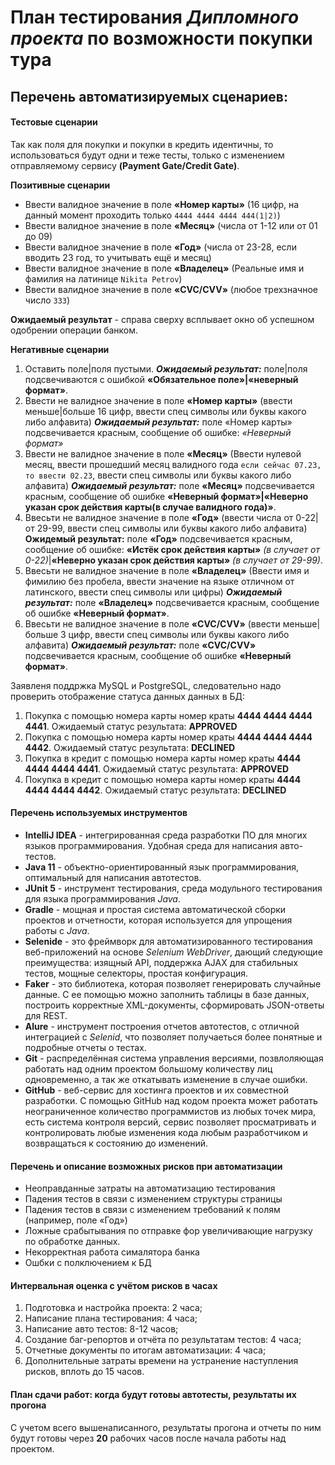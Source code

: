 # План тестирования *Дипломного проекта* по возможности покупки тура

## Перечень автоматизируемых сценариев:
#### Тестовые сценарии

Так как поля для покупки и покупки в кредить идентичны, то использоваться будут одни и теже тесты, только с изменением отправляемому сервису **(Payment Gate/Credit Gate)**.

**Позитивные сценарии**

- Ввести валидное значение в поле **«Номер карты»** (16 цифр, на данный момент проходить только `4444 4444 4444 444(1|2)`)
- Ввести валидное значение в поле **«Месяц»** (числа от 1-12 или от 01 до 09)
- Ввести валидное значение в поле **«Год»** (числа от 23-28, если вводить 23 год, то учитывать ещё и месяц)
- Ввести валидное значение в поле **«Владелец»** (Реальные имя и фамилия на латинице `Nikita Petrov`)
- Ввести валидное значение в поле **«СVC/CVV»** (любое трехзначное число `333`)

**Ожидаемый результат** - справа сверху всплывает окно об успешном одобрении операции банком.

**Негативные сценарии**

1. Оставить поле|поля пустыми. ***Ожидаемый результат:*** поле|поля подсвечиваются с ошибкой **«Обязательное поле»|«неверный формат»**.
2. Ввести не валидное значение в поле **«Номер карты»** (ввести меньше|больше 16 цифр, ввести спец символы или буквы какого либо алфавита) 
***Ожидаемый результат:*** поле «Номер карты» подсвечивается красным, сообщение об ошибке: *«Неверный формат»*
3. Ввести не валидное значение в поле **«Месяц»** (Ввести нулевой месяц, ввести прошедший месяц валидного года `если сейчас 07.23, то ввести 02.23`, ввести спец символы или буквы какого либо алфавита) 
***Ожидаемый результат:*** поле **«Месяц»** подсвечивается красным, сообщение об ошибке **«Неверный формат»|«Неверно указан срок действия карты(в случае валидного года)»**.
4. Ввесьти не валидное значение в поле **«Год»** (ввести числа от 0-22|от 29-99, ввести спец символы или буквы какого либо алфавита)
   **Ожидемый результат:** поле **«Год»** подсвечивается красным, сообщение об ошибке: **«Истёк срок действия карты»** *(в случает от 0-22)*|**«Неверно указан срок действия карты»** *(в случает от 29-99)*.
5. Ввесьти не валидное значение в поле **«Владелец»** (Ввести имя и фимилию без пробела, ввести значение на языке отличном от латинского, ввести спец символы или цифры)
   ***Ожидаемый результат:*** поле **«Владелец»** подсвечивается красным, сообщение об ошибке **«Неверный формат»**.
6. Ввесьти не валидное значение в поле **«CVC/CVV»** (ввести меньше|больше 3 цифр, ввести спец символы или буквы какого либо алфавита)
   ***Ожидаемый результат:*** поле **«CVC/CVV»** подсвечивается красным, сообщение об ошибке **«Неверный формат»**.

Заявленя поддржка MySQL и PostgreSQL, следовательно надо проверить отображение статуса данных данных в БД:
1. Покупка с помощью номера карты номер краты **4444 4444 4444 4441**. Ожидаемый статус результата: **APPROVED**
2. Покупка с помощью номера карты номер краты **4444 4444 4444 4442**. Ожидаемый статус результата: **DECLINED**
3. Покупка в кредит с помощью номера карты номер краты **4444 4444 4444 4441**. Ожидаемый статус результата: **APPROVED**
4. Покупка в кредит с помощью номера карты номер краты **4444 4444 4444 4442**. Ожидаемый статус результата: **DECLINED**

#### Перечень используемых инструментов

- **IntelliJ IDEA** - интегрированная среда разработки ПО для многих языков программирования. Удобная среда для написания авто-тестов.
- **Java 11** - объектно-ориентированный язык программирования, оптимальный для написания автотестов.
- **JUnit 5** - инструмент тестирования, среда модульного тестирования для языка программирования *Java*.
- **Gradle** - мощная и простая система автоматической сборки проектов и отчетности, которая используется для упрощения работы с *Java*.
- **Selenide** - это фреймворк для автоматизированного тестирования веб-приложений на основе *Selenium WebDriver*, дающий следующие преимущества: изящный API, поддержка AJAX для стабильных тестов, мощные селекторы, простая конфигурация.
- **Faker** - это библиотека, которая позволяет генерировать случайные данные. С ее помощью можно заполнить таблицы в базе данных, построить корректные XML-документы, сформировать JSON-ответы для REST.
- **Alure** - инструмент построения отчетов автотестов, с отличной интеграцией с *Selenid*, что позволяет получаеться более понятные и подробные отчеты о тестах.
- **Git** - распределённая система управления версиями, позвлоляющая работать над одним проектом большому количеству лиц одновременно, а так же откатывать изменение в случае ошибки.
- **GitHub** - веб-сервис для хостинга проектов и их совместной разработки. C помощью GitHub над кодом проекта может работать неограниченное количество программистов из любых точек мира, есть система контроля  версий, сервис позволяет просматривать и контролировать любые изменения кода любым разработчиком и возвращаться к состоянию до изменений.

#### Перечень и описание возможных рисков при автоматизации

- Неоправданные затраты на автоматизацию тестирования
- Падения тестов в связи с изменением структуры страницы
- Падения тестов в связи с изменением требований к полям (например, поле «Год»)
- Ложные срабытывания по отправке фор увеличивающие нагрузку по обработке данных.
- Некорректная работа сималятора банка
- Ошбки с полключением к БД

#### Интервальная оценка с учётом рисков в часах

1. Подготовка и настройка проекта: 2 часа;
2. Написание плана тестирования: 4 часа;
3. Написание авто тестов: 8-12 часов;
4. Создание баг-репортов и отчёта по результатам тестов: 4 часа;
5. Отчетные документы по итогам автоматизации: 4 часа;
6. Дополнительные затраты времени на устранение наступления рисков, вплоть до 15 часов.

#### План сдачи работ: когда будут готовы автотесты, результаты их прогона

С учетом всего вышенаписанного, результаты прогона и отчеты по ним будут готовы через **20** рабочих часов после начала работы над проектом.